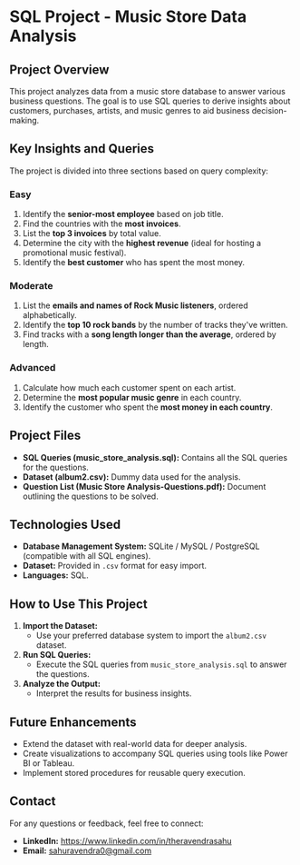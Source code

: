 # **SQL Project - Music Store Data Analysis**

## **Project Overview**
This project analyzes data from a music store database to answer various business questions. The goal is to use SQL queries to derive insights about customers, purchases, artists, and music genres to aid business decision-making.

## **Key Insights and Queries**
The project is divided into three sections based on query complexity:

### **Easy**
1. Identify the **senior-most employee** based on job title.
2. Find the countries with the **most invoices**.
3. List the **top 3 invoices** by total value.
4. Determine the city with the **highest revenue** (ideal for hosting a promotional music festival).
5. Identify the **best customer** who has spent the most money.

### **Moderate**
1. List the **emails and names of Rock Music listeners**, ordered alphabetically.
2. Identify the **top 10 rock bands** by the number of tracks they've written.
3. Find tracks with a **song length longer than the average**, ordered by length.

### **Advanced**
1. Calculate how much each customer spent on each artist.
2. Determine the **most popular music genre** in each country.
3. Identify the customer who spent the **most money in each country**.

## **Project Files**
- **SQL Queries (music_store_analysis.sql):** Contains all the SQL queries for the questions.
- **Dataset (album2.csv):** Dummy data used for the analysis.
- **Question List (Music Store Analysis-Questions.pdf):** Document outlining the questions to be solved.

## **Technologies Used**
- **Database Management System:** SQLite / MySQL / PostgreSQL (compatible with all SQL engines).
- **Dataset:** Provided in `.csv` format for easy import.
- **Languages:** SQL.

## **How to Use This Project**
1. **Import the Dataset:**
   - Use your preferred database system to import the `album2.csv` dataset.
2. **Run SQL Queries:**
   - Execute the SQL queries from `music_store_analysis.sql` to answer the questions.
3. **Analyze the Output:**
   - Interpret the results for business insights.

## **Future Enhancements**
- Extend the dataset with real-world data for deeper analysis.
- Create visualizations to accompany SQL queries using tools like Power BI or Tableau.
- Implement stored procedures for reusable query execution.

## **Contact**
For any questions or feedback, feel free to connect:  
- **LinkedIn:** https://www.linkedin.com/in/theravendrasahu
- **Email:** sahuravendra0@gmail.com
